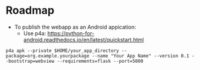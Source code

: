 # Roadmap

- To publish the webapp as an Android appication:
  - Use p4a: https://python-for-android.readthedocs.io/en/latest/quickstart.html

```
p4a apk --private $HOME/your_app_directory --package=org.example.yourpackage --name "Your App Name" --version 0.1 --bootstrap=webview --requirements=flask --port=5000
```
